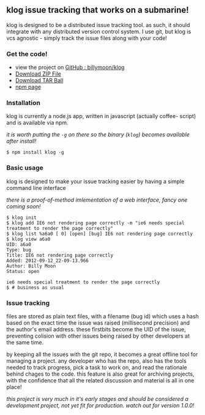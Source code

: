 ## klog issue tracking that works on a submarine!

klog is designed to be a distributed issue tracking tool. as such, it should
integrate with any distributed version control system. I use git, but klog is
vcs agnostic - simply track the issue files along with your code!

### Get the code!

  * view the project on [GitHub : billymoon/klog](https://github.com/billymoon/klog)
  * [Download ZIP File](https://github.com/billymoon/klog/zipball/master)
  * [Download TAR Ball](https://github.com/billymoon/klog/tarball/master)
  * [npm page](https://npmjs.org/package/klog)

### Installation

klog is currently a node.js app, written in javascript (actually coffee-
script) and is available via npm.

_it is worth putting the `-g` on there so the binary (`klog`) becomes
available after install!_

    $ npm install klog -g

### Basic usage

klog is designed to make your issue tracking easier by having a simple command
line interface

_there is a proof-of-method imlementation of a web interface, fancy one coming
soon!_

    $ klog init
    $ klog add IE6 not rendering page correctly -m "ie6 needs special treatment to render the page correctly"
    $ klog list %a6a0 [ 0] [open] [bug] IE6 not rendering page correctly
    $ klog view a6a0
    UID: a6a0
    Type: bug
    Title: IE6 not rendering page correctly
    Added: 2012-09-12_22-09-13.966
    Author: Billy Moon
    Status: open

    ie6 needs special treatment to render the page correctly
    $ # business as usual

### Issue tracking

files are stored as plain text files, with a filename (bug id) which uses a
hash based on the exact time the issue was raised (millisecond precision) and
the author's email address. these firstbits become the UID of the issue,
preventing colision with other issues being raised by other developers at the
same time.

by keeping all the issues with the git repo, it becomes a great offline tool
for managing a project. any developer who has the repo, also has the tools
needed to track progress, pick a task to work on, and read the rationale
behind chages to the code. this feature is also great for archiving projects,
with the confidence that all the related discussion and material is all in one
place!

_this project is very much in it's early stages and should be considered a
development project, not yet fit for production. watch out for version 1.0.0!_

